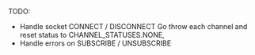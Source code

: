 TODO:
- Handle socket CONNECT / DISCONNECT
    Go throw each channel and reset status to CHANNEL_STATUSES.NONE,
- Handle errors on SUBSCRIBE / UNSUBSCRIBE
